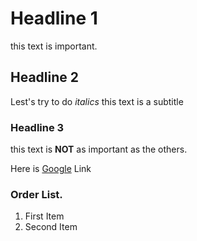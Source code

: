 

# Headline 1 

this text is important.

## Headline 2
Lest's try to do *italics* this text is a subtitle

### Headline 3 
this text is **NOT** as important as the others.


Here is [Google](https://google.com/) Link

### Order List.

1. First Item
2. Second Item
